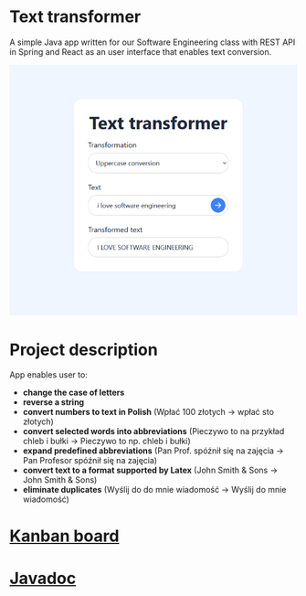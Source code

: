 # Text transformer
A simple Java app written for our Software Engineering class with REST API in Spring and React as an user interface that enables text conversion.


![Screenshot 1](./screenshots/ss1.png)

# Project description
App enables user to:
* **change the case of letters**
* **reverse a string**
* **convert numbers to text in Polish** (Wpłać 100 złotych -> wpłać sto złotych)
* **convert selected words into abbreviations** (Pieczywo to na przykład chleb i bułki -> Pieczywo to np. chleb i bułki)
* **expand predefined abbreviations** (Pan Prof. spóźnił się na zajęcia -> Pan Profesor spóźnił się na zajęcia)
* **convert text to a format supported by Latex** (John Smith & Sons -> John Smith \& Sons)
* **eliminate duplicates** (Wyślij do do mnie wiadomość -> Wyślij do mnie wiadomość)

# [Kanban board](https://trello.com/invite/b/6zMiAxyU/ATTI4f0ef2c1dc51eafee0a8b4aa80df0d9a887827AC/kanban-board)

# [Javadoc](https://zcienka.github.io/text-transformer/javadoc/)
